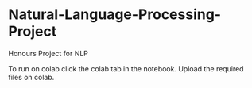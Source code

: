 # Natural-Language-Processing-Project
Honours Project for NLP

To run on colab click the colab tab in the notebook. Upload the required files on colab. 
